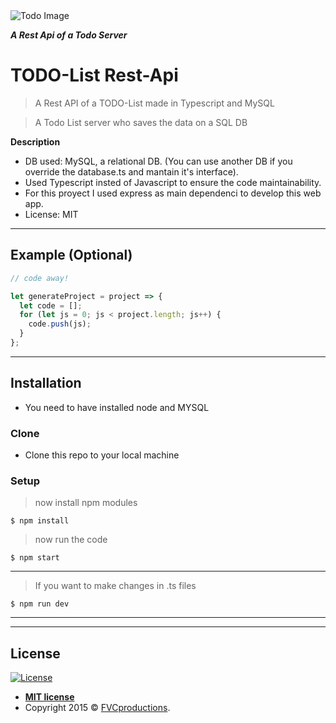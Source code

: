 <img src="https://asp.mvc-tutorial.com/Images/ArticleImages/9/working-with-databases/todo_list.png" alt="Todo Image" />

***A Rest Api of a Todo Server***

# TODO-List Rest-Api

> A Rest API of a TODO-List made in Typescript and MySQL

> A Todo List server who saves the data on a SQL DB

**Description**

- DB used: MySQL, a relational DB. (You can use another DB if you override the database.ts and mantain it's interface).
- Used Typescript insted of Javascript to ensure the code maintainability.
- For this proyect I used express as main dependenci to develop this web app.
- License: MIT

---

## Example (Optional)

```Typescript
// code away!

let generateProject = project => {
  let code = [];
  for (let js = 0; js < project.length; js++) {
    code.push(js);
  }
};
```

---

## Installation

- You need to have installed node and MYSQL

### Clone

- Clone this repo to your local machine

### Setup

> now install npm modules

```shell
$ npm install
```

> now run the code

```shell
$ npm start
```
---

> If you want to make changes in .ts files

```shell
$ npm run dev
```

---


---

## License

[![License](http://img.shields.io/:license-mit-blue.svg?style=flat-square)](http://badges.mit-license.org)

- **[MIT license](http://opensource.org/licenses/mit-license.php)**
- Copyright 2015 © <a href="http://fvcproductions.com" target="_blank">FVCproductions</a>.
